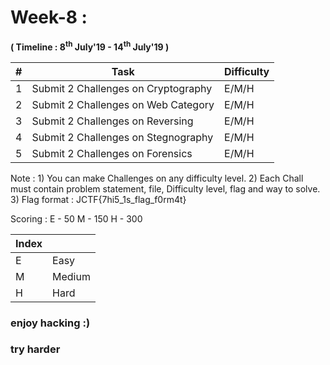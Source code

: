 
# Week-8 :

**( Timeline : 8<sup>th</sup> July'19 - 14<sup>th</sup> July'19 )**
 


|#| Task		|	Difficulty	|
|--| ------------- 	|  -------------------		|
|1| Submit 2 Challenges on Cryptography | E/M/H |
|2| Submit 2 Challenges on Web  Category  | E/M/H | 
|3| Submit 2 Challenges on Reversing |  E/M/H |
|4| Submit 2 Challenges on Stegnography  | E/M/H |
|5| Submit 2 Challenges on Forensics | E/M/H |


Note : 1) You can make Challenges on any difficulty level.
       2) Each Chall must contain problem statement, file, Difficulty level, flag and way to solve.
       3) Flag format : JCTF{7hi5_1s_flag_f0rm4t}
       
Scoring : E - 50
          M - 150
          H - 300

Index	|	|
--------|-------|
E	| Easy	|
M | Medium |
H | Hard |










### enjoy hacking :)
### try harder
